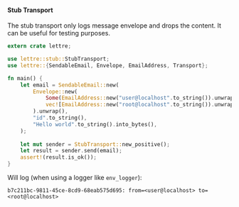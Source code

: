 #### Stub Transport

The stub transport only logs message envelope and drops the content. It can be useful for
testing purposes.

```rust
extern crate lettre;

use lettre::stub::StubTransport;
use lettre::{SendableEmail, Envelope, EmailAddress, Transport};

fn main() {
    let email = SendableEmail::new(
        Envelope::new(
            Some(EmailAddress::new("user@localhost".to_string()).unwrap()),
            vec![EmailAddress::new("root@localhost".to_string()).unwrap()],
        ).unwrap(),
        "id".to_string(),
        "Hello world".to_string().into_bytes(),
    );
    
    let mut sender = StubTransport::new_positive();
    let result = sender.send(email);
    assert!(result.is_ok());
}
```

Will log (when using a logger like `env_logger`):

```text
b7c211bc-9811-45ce-8cd9-68eab575d695: from=<user@localhost> to=<root@localhost>
```
